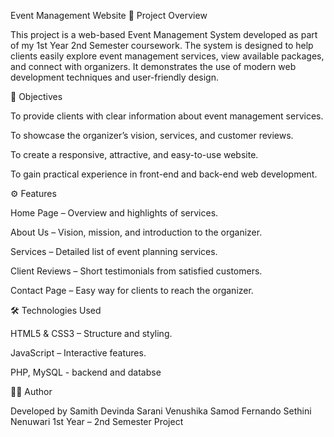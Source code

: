 Event Management Website
📌 Project Overview

This project is a web-based Event Management System developed as part of my 1st Year 2nd Semester coursework. The system is designed to help clients easily explore event management services, view available packages, and connect with organizers. It demonstrates the use of modern web development techniques and user-friendly design.

🎯 Objectives

To provide clients with clear information about event management services.

To showcase the organizer’s vision, services, and customer reviews.

To create a responsive, attractive, and easy-to-use website.

To gain practical experience in front-end and back-end web development.

⚙️ Features

Home Page – Overview and highlights of services.

About Us – Vision, mission, and introduction to the organizer.

Services – Detailed list of event planning services.

Client Reviews – Short testimonials from satisfied customers.

Contact Page – Easy way for clients to reach the organizer.

🛠️ Technologies Used

HTML5 & CSS3 – Structure and styling.

JavaScript – Interactive features.

 PHP, MySQL - backend and databse

👨‍💻 Author

Developed by Samith Devinda 
             Sarani Venushika
             Samod Fernando
             Sethini Nenuwari
1st Year – 2nd Semester Project

